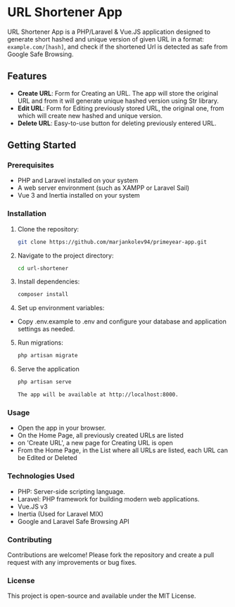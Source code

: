 # URL Shortener App

URL Shortener App is a PHP/Laravel & Vue.JS application designed to generate short hashed and unique version of given URL in a format: `example.com/[hash]`, and check if the shortened Url is detected as safe from Google Safe Browsing.

## Features

- **Create URL**: Form for Creating an URL. The app will store the original URL and from it will generate unique hashed version using Str library.
- **Edit URL**: Form for Editing previously stored URL, the original one, from which will create new hashed and unique version.
- **Delete URL**: Easy-to-use button for deleting previously entered URL.

## Getting Started

### Prerequisites
- PHP and Laravel installed on your system
- A web server environment (such as XAMPP or Laravel Sail)
- Vue 3 and Inertia installed on your system

### Installation
1. Clone the repository:
   ```bash
   git clone https://github.com/marjankolev94/primeyear-app.git

2. Navigate to the project directory:
   ```bash
   cd url-shortener

3. Install dependencies:
   ```bash
   composer install

4. Set up environment variables:
- Copy .env.example to .env and configure your database and application settings as needed.

5. Run migrations:
   ```bash
   php artisan migrate

6. Serve the application
   ```bash
   php artisan serve

   The app will be available at http://localhost:8000.

### Usage
- Open the app in your browser.
- On the Home Page, all previously created URLs are listed
- on 'Create URL', a new page for Creating URL is open
- From the Home Page, in the List where all URLs are listed, each URL can be Edited or Deleted
### Technologies Used
- PHP: Server-side scripting language.
- Laravel: PHP framework for building modern web applications.
- Vue.JS v3
- Inertia (Used for Laravel MIX)
- Google and Laravel Safe Browsing API 
### Contributing
Contributions are welcome! Please fork the repository and create a pull request with any improvements or bug fixes.

### License
This project is open-source and available under the MIT License.